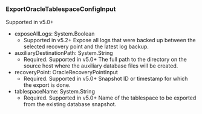 ### ExportOracleTablespaceConfigInput
Supported in v5.0+

- exposeAllLogs: System.Boolean
  - Supported in v5.2+
      Expose all logs that were backed up between the selected recovery point and the latest log backup.
- auxiliaryDestinationPath: System.String
  - Required. Supported in v5.0+
      The full path to the directory on the source host where the auxiliary database files will be created.
- recoveryPoint: OracleRecoveryPointInput
  - Required. Supported in v5.0+
      Snapshot ID or timestamp for which the export is done.
- tablespaceName: System.String
  - Required. Supported in v5.0+
      Name of the tablespace to be exported from the existing database snapshot.
